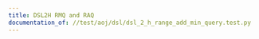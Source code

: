 ```yaml
---
title: DSL2H RMQ and RAQ
documentation_of: //test/aoj/dsl/dsl_2_h_range_add_min_query.test.py
---
```


